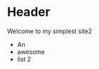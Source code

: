 <!-- my-page.html --> 
<script src="https://rawcdn.githack.com/oscarmorrison/md-page/master/md-page.js"></script><noscript>

# Header
Welcome to my simplest site2

- An
- awesome
- list 2